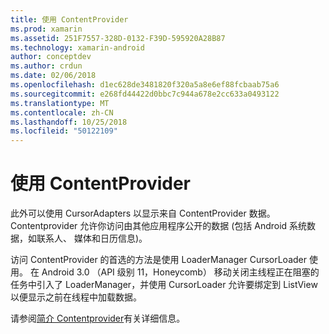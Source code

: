 ```yaml
---
title: 使用 ContentProvider
ms.prod: xamarin
ms.assetid: 251F7557-328D-0132-F39D-595920A28B87
ms.technology: xamarin-android
author: conceptdev
ms.author: crdun
ms.date: 02/06/2018
ms.openlocfilehash: d1ec628de3481820f320a5a8e6ef88fcbaab75a6
ms.sourcegitcommit: e268fd44422d0bbc7c944a678e2cc633a0493122
ms.translationtype: MT
ms.contentlocale: zh-CN
ms.lasthandoff: 10/25/2018
ms.locfileid: "50122109"
---
```

# <a name="using-a-contentprovider"></a>使用 ContentProvider

此外可以使用 CursorAdapters 以显示来自 ContentProvider 数据。
Contentprovider 允许你访问由其他应用程序公开的数据 (包括 Android 系统数据，如联系人、 媒体和日历信息)。

访问 ContentProvider 的首选的方法是使用 LoaderManager CursorLoader 使用。 在 Android 3.0 （API 级别 11，Honeycomb） 移动关闭主线程正在阻塞的任务中引入了 LoaderManager，并使用 CursorLoader 允许要绑定到 ListView 以便显示之前在线程中加载数据。

请参阅[简介 Contentprovider](~/android/platform/content-providers/index.md)有关详细信息。

